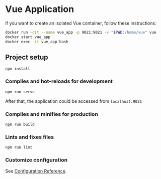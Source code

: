 # Vue Application

If you want to create an isolated Vue container, follow these instructions:

```sh
docker run -dit --name vue_app -p 9021:9021 -v "$PWD:/home/vue" vue
docker start vue_app
docker exec -it vue_app bash
```

## Project setup
```
npm install
```

### Compiles and hot-reloads for development
```
npm run serve
```

After that, the application could be accessed from `localhost:9021`

### Compiles and minifies for production
```
npm run build
```

### Lints and fixes files
```
npm run lint
```

### Customize configuration
See [Configuration Reference](https://cli.vuejs.org/config/).
